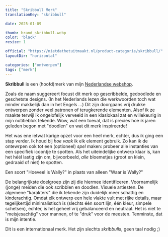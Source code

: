 ```yaml
---
title: "Skribbull Merk"
translationKey: "skribbull"

date: 2025-01-09

thumb: brand_skribbull.webp
color: 'black'
resize: 1

official: "https://nietdathetuitmaakt.nl/product-categorie/skribbull/"
layoutDir: "horizontal"

categories: ["ontwerpen"]
tags: ["merk"]
---
```


**Skribbull** is een (hoofd)merk van mijn [Nederlandse webshop](https://nietdathetuitmaakt.nl).

Zoals de naam suggereert focust dit merk op gescribbelde, gedoodlede en geschetste designs. (In het Nederlands lezen die werkwoorden toch wat minder makkelijk dan in het Engels ...) Dit zijn doorgaans vrij drukke ontwerpen zonder veel patronen of terugkerende elementen. Alsof ik ze maakte terwijl ik ongelofelijk verveeld in een klaslokaal zat en willekeurig in mijn notitieblok tekende. Wow, wat een toeval, dat is precies hoe ik jaren geleden begon met "doodlen" en wat dit merk inspireerde!

Het was ene ietwat karige opzet voor een heel merk, echter, dus ik ging een stap verder. Ik houd bij _hoe vaak_ ik elk element gebruik. Zo kan ik de ontewrpen ook tot een (optioneel) _spel_ maken: probeer alle instanties van een specifiek icoontje te spotten. Als het uiteindelijke ontwerp klaar is, kan het héél lastig zijn om, bijvoorbeeld, _alle_ bloemetjes (groot en klein, gedraaid of niet) te spotten. 

Een soort "Hoeveel is Wally?" in plaats van alleen "Waar is Wally?"

De belangrijkste doelgroep zijn zij die hiermee identificeren. Voornamelijk (jonge) meiden die ook scribblen en doodlen. Visuele artiesten. De algemene "karakters" die ik tekende zijn duidelijk meer schattig en kinderachtig. Omdat elk ontwerp een hele vlakte vult met rijke details, maar tegelijkertijd minimalistisch is (slechts één soort lijn, één kleur, simpele schetsen), echter, is het geheel vrij gebalanceerd en neutraal. Het is niet te "meisjesachtig" voor mannen, of te "druk" voor de meesten. Tenminste, dat is mijn intentie.

Dit is een internationaal merk. Het zijn slechts _skribbulls_, geen taal nodig ;)